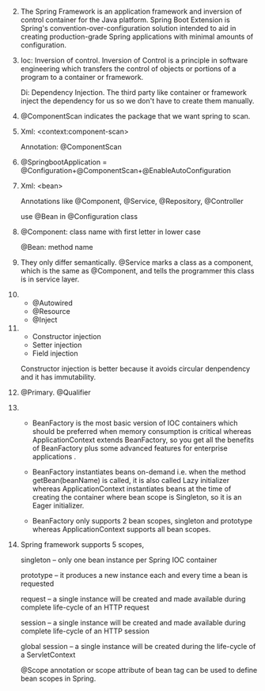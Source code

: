 2. The Spring Framework is an application framework and inversion of control container for the Java platform. Spring Boot Extension is Spring's convention-over-configuration solution intended to aid in creating production-grade Spring applications with minimal amounts of configuration.

3. Ioc: Inversion of control. Inversion of Control is a principle in software engineering which transfers the control of objects or portions of a program to a container or framework.

   Di: Dependency Injection. The third party like container or framework inject the dependency for us so we don't have to create them manually.

4. @ComponentScan indicates the package that we want spring to scan.

5. Xml: \<context:component-scan\>

   Annotation: @ComponentScan

6. @SpringbootApplication = @Configuration+@ComponentScan+@EnableAutoConfiguration

7. Xml: \<bean\>

   Annotations like @Component, @Service, @Repository, @Controller

   use @Bean in @Configuration class

8. @Component: class name with first letter in lower case

   @Bean: method name

9. They only differ semantically. @Service marks a class as a component, which is the same as @Component, and tells the programmer this class is in service layer.

10. - @Autowired
    - @Resource
    - @Inject

11. - Constructor injection
    - Setter injection
    - Field injection

    Constructor injection is better because it avoids circular denpendency and it has immutability.

12. @Primary. @Qualifier

13. - BeanFactory is the most basic version of IOC containers which should be preferred when memory consumption is critical whereas ApplicationContext extends BeanFactory, so you get all the benefits of BeanFactory plus some advanced features for enterprise applications .

    - BeanFactory instantiates beans on-demand i.e. when the method getBean(beanName) is called, it is also called Lazy initializer whereas ApplicationContext instantiates beans at the time of creating the container where bean scope is Singleton, so it is an Eager initializer.

    - BeanFactory only supports 2 bean scopes, singleton and prototype whereas ApplicationContext supports all bean scopes.

14. Spring framework supports 5 scopes, 

    singleton – only one bean instance per Spring IOC container 

    prototype – it produces a new instance each and every time a bean is requested 

    request – a single instance will be created and made available during complete life-cycle of an HTTP request 

    session – a single instance will be created and made available during complete life-cycle of an HTTP session 

    global session – a single instance will be created during the life-cycle of a ServletContext 

    @Scope annotation or scope attribute of bean tag can be used to define bean scopes in Spring.

